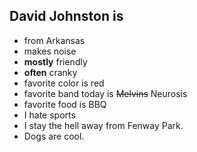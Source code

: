 ## David Johnston is

* from Arkansas
* makes noise
* **mostly** friendly
* **often** cranky
* favorite color is red
* favorite band today is ~~Melvins~~ Neurosis
* favorite food is BBQ
* I hate sports
* I stay the hell away from Fenway Park.
* Dogs are cool.
